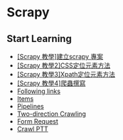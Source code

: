 # Scrapy

 
 ## Start Learning
 
 <ul>
    <li><a href = "https://github.com/Eddie02582/Scrapy/tree/master/%5BScrapy%20%E6%95%99%E5%AD%B8%5D%E5%BB%BA%E7%AB%8Bscrapy%20%E5%B0%88%E6%A1%88">[Scrapy 教學]建立scrapy 專案</a></li>
    <li><a href = "https://github.com/Eddie02582/Scrapy/tree/master/%5BScrapy%20%E6%95%99%E5%AD%B82%5DCSS%E5%AE%9A%E4%BD%8D%E5%85%83%E7%B4%A0%E6%96%B9%E6%B3%95">[Scrapy 教學2]CSS定位元素方法</a></li>	
    <li><a href = "https://github.com/Eddie02582/Scrapy/tree/master/%5BScrapy%20%E6%95%99%E5%AD%B83%5DXpath%E5%AE%9A%E4%BD%8D%E5%85%83%E7%B4%A0%E6%96%B9%E6%B3%95">[Scrapy 教學3]Xpath定位元素方法</a></li>	
	<li><a href = "https://github.com/Eddie02582/Scrapy/tree/master/%5BScrapy%20%E6%95%99%E5%AD%B83%5DXpath%E5%AE%9A%E4%BD%8D%E5%85%83%E7%B4%A0%E6%96%B9%E6%B3%95">[Scrapy 教學4]爬蟲撰寫</a></li>	
    <li><a href = "https://github.com/Eddie02582/Scrapy/tree/master/Following%20links">Following links</a></li>    
    <li><a href = "https://github.com/Eddie02582/Scrapy/tree/master/Items">Items</a></li>    
    <li><a href = "https://github.com/Eddie02582/Scrapy/tree/master/Pipelines">Pipelines</a></li>
    <li><a href = "https://github.com/Eddie02582/Scrapy/tree/master/Two-direction%20Crawling">Two-direction Crawling</a></li>
    <li><a href = "https://github.com/Eddie02582/Scrapy/tree/master/Form%20Request">Form Request</a></li>
    <li><a href = "https://github.com/Eddie02582/Scrapy/tree/master/PTT%20Spider">Crawl PTT</a></li>
</ul>
 
 
 
 
 
 
 
 
 
 
 
 
 
 
 
 
 
 